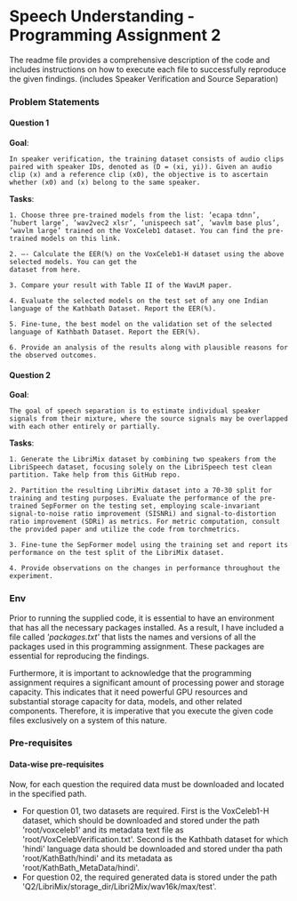 # Speech Understanding - Programming Assignment 2

The readme file provides a comprehensive description of the code and includes instructions on how to execute each file to successfully reproduce the given findings. (includes Speaker Verification and Source Separation)

### Problem Statements

#### Question 1

**Goal**:

    In speaker verification, the training dataset consists of audio clips paired with speaker IDs, denoted as (D = (xi, yi)). Given an audio clip (x) and a reference clip (x0), the objective is to ascertain whether (x0) and (x) belong to the same speaker.

**Tasks**:

    1. Choose three pre-trained models from the list: ’ecapa tdnn’, ’hubert large’, ’wav2vec2 xlsr’, ’unispeech sat’, ’wavlm base plus’, ’wavlm large’ trained on the VoxCeleb1 dataset. You can find the pre-trained models on this link.

    2. —- Calculate the EER(%) on the VoxCeleb1-H dataset using the above selected models. You can get the
    dataset from here.

    3. Compare your result with Table II of the WavLM paper.

    4. Evaluate the selected models on the test set of any one Indian language of the Kathbath Dataset. Report the EER(%).

    5. Fine-tune, the best model on the validation set of the selected language of Kathbath Dataset. Report the EER(%).

    6. Provide an analysis of the results along with plausible reasons for the observed outcomes.

#### Question 2

**Goal**:

    The goal of speech separation is to estimate individual speaker signals from their mixture, where the source signals may be overlapped with each other entirely or partially.

**Tasks**:

    1. Generate the LibriMix dataset by combining two speakers from the LibriSpeech dataset, focusing solely on the LibriSpeech test clean partition. Take help from this GitHub repo.

    2. Partition the resulting LibriMix dataset into a 70-30 split for training and testing purposes. Evaluate the performance of the pre-trained SepFormer on the testing set, employing scale-invariant signal-to-noise ratio improvement (SISNRi) and signal-to-distortion ratio improvement (SDRi) as metrics. For metric computation, consult the provided paper and utilize the code from torchmetrics.

    3. Fine-tune the SepFormer model using the training set and report its performance on the test split of the LibriMix dataset.

    4. Provide observations on the changes in performance throughout the experiment.

### Env

Prior to running the supplied code, it is essential to have an environment that has all the necessary packages installed. As a result, I have included a file called _'packages.txt'_ that lists the names and versions of all the packages used in this programming assignment. These packages are essential for reproducing the findings.

Furthermore, it is important to acknowledge that the programming assignment requires a significant amount of processing power and storage capacity. This indicates that it need powerful GPU resources and substantial storage capacity for data, models, and other related components. Therefore, it is imperative that you execute the given code files exclusively on a system of this nature.

### Pre-requisites

#### Data-wise pre-requisites

Now, for each question the required data must be downloaded and located in the specified path.

- For question 01, two datasets are required. First is the VoxCeleb1-H dataset, which should be downloaded and stored under the path 'root/voxceleb1' and its metadata text file as 'root/VoxCelebVerification.txt'. Second is the Kathbath dataset for which 'hindi' language data should be downloaded and stored under tha path 'root/KathBath/hindi' and its metadata as 'root/KathBath_MetaData/hindi'.
- For question 02, the required generated data is stored under the path 'Q2/LibriMix/storage_dir/Libri2Mix/wav16k/max/test'.
